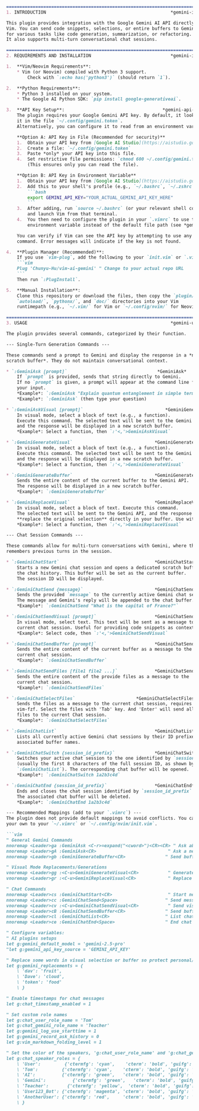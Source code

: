 ```markdown
==============================================================================
1. INTRODUCTION                                               *gemini-intro*

This plugin provides integration with the Google Gemini AI API directly within
Vim. You can send code snippets, selections, or entire buffers to Gemini
for various tasks like code generation, summarization, or refactoring.
It also supports multi-turn conversational chat sessions.

==============================================================================
2. REQUIREMENTS AND INSTALLATION                              *gemini-install*

1.  **Vim/Neovim Requirements**:
    * Vim (or Neovim) compiled with Python 3 support.
        Check with `:echo has('python3')` (should return `1`).

2.  **Python Requirements**:
    * Python 3 installed on your system.
    * The Google AI Python SDK: `pip install google-generativeai`.

3.  **API Key Setup**:                                     *gemini-api-key*
    The plugin requires your Google Gemini API key. By default, it looks for
    it in the file `~/.config/gemini.token`.
    Alternatively, you can configure it to read from an environment variable.

    **Option A: API Key in File (Recommended for security)**
    1.  Obtain your API key from [Google AI Studio](https://aistudio.google.com/).
    2.  Create a file: `~/.config/gemini.token`
    3.  Paste *only* your API key into this file.
    4.  Set restrictive file permissions: `chmod 600 ~/.config/gemini.token`
        (This ensures only you can read the file).

    **Option B: API Key in Environment Variable**
    1.  Obtain your API key from [Google AI Studio](https://aistudio.google.com/).
    2.  Add this to your shell's profile (e.g., `~/.bashrc`, `~/.zshrc`, `~/.profile`):
        ```bash
        export GEMINI_API_KEY="YOUR_ACTUAL_GEMINI_API_KEY_HERE"
        ```
    3.  After adding, run `source ~/.bashrc` (or your relevant shell config file)
        and launch Vim from that terminal.
    4.  You then need to configure the plugin in your `.vimrc` to use this
        environment variable instead of the default file path (see *gemini-config*).

    You can verify if Vim can see the API key by attempting to use any plugin
    command. Error messages will indicate if the key is not found.

4.  **Plugin Manager (Recommended)**:
    If you use `vim-plug`, add the following to your `init.vim` or `.vimrc`:
    ```vim
    Plug 'Chunyu-Hu/vim-ai-gemini' " Change to your actual repo URL
    ```
    Then run `:PlugInstall`.

5.  **Manual Installation**:
    Clone this repository or download the files, then copy the `plugin/`,
    `autoload/`, `pythonx/`, and `doc/` directories into your Vim
    runtimepath (e.g., `~/.vim/` for Vim or `~/.config/nvim/` for Neovim).

==============================================================================
3. USAGE                                                      *gemini-usage*

The plugin provides several commands, categorized by their function.

--- Single-Turn Generation Commands ---

These commands send a prompt to Gemini and display the response in a *new
scratch buffer*. They do not maintain conversational context.

* `:GeminiAsk [prompt]`                                  *GeminiAsk*
    If `prompt` is provided, sends that string directly to Gemini.
    If no `prompt` is given, a prompt will appear at the command line for
    your input.
    *Example*: `:GeminiAsk "Explain quantum entanglement in simple terms."`
    *Example*: `:GeminiAsk` (then type your question)

* `:GeminiAskVisual [prompt]`                               *GeminiGenerateVisual*
    In visual mode, select a block of text (e.g., a function).
    Execute this command. The selected text will be sent to the Gemini API,
    and the response will be displayed in a new scratch buffer.
    *Example*: Select a function, then `:'<,'>GeminiAskVisual`

* `:GeminiGenerateVisual`                               *GeminiGenerateVisual*
    In visual mode, select a block of text (e.g., a function).
    Execute this command. The selected text will be sent to the Gemini API,
    and the response will be displayed in a new scratch buffer.
    *Example*: Select a function, then `:'<,'>GeminiGenerateVisual`

* `:GeminiGenerateBuffer`                               *GeminiGenerateBuffer*
    Sends the entire content of the current buffer to the Gemini API.
    The response will be displayed in a new scratch buffer.
    *Example*: `:GeminiGenerateBuffer`

* `:GeminiReplaceVisual`                                *GeminiReplaceVisual*
    In visual mode, select a block of text. Execute this command.
    The selected text will be sent to the Gemini API, and the response will
    **replace the original selection** directly in your buffer. Use with care!
    *Example*: Select a function, then `:'<,'>GeminiReplaceVisual`

--- Chat Session Commands ---

These commands allow for multi-turn conversations with Gemini, where the AI
remembers previous turns in the session.

* `:GeminiChatStart`                                    *GeminiChatStart*
    Starts a new Gemini chat session and opens a dedicated scratch buffer for
    the chat history. This buffer will be set as the current buffer.
    The session ID will be displayed.

* `:GeminiChatSend {message}`                           *GeminiChatSend*
    Sends the provided `message` to the currently active Gemini chat session.
    The message and Gemini's reply will be appended to the chat buffer.
    *Example*: `:GeminiChatSend "What is the capital of France?"`

* `:GeminiChatSendVisual [prompt]`                      *GeminiChatSendVisual*
    In visual mode, select text. This text will be sent as a message to the
    current chat session. Useful for providing code snippets as context.
    *Example*: Select code, then `:'<,'>GeminiChatSendVisual`

* `:GeminiChatSendBuffer [prompt]`                      *GeminiChatSendBuffer*
    Sends the entire content of the current buffer as a message to the
    current chat session.
    *Example*: `:GeminiChatSendBuffer`

* `:GeminiChatSendFiles [file1 file2 ...]`              *GeminiChatSendFiles*
    Sends the entire content of the provide files as a message to the
    current chat session.
    *Example*: `:GeminiChatSendFiles`

* `:GeminiChatSelectFiles`                       *GeminiChatSelectFiles*
    Sends the files as a message to the current chat session, requires
    vim-fzf. Select the files with 'Tab' key. And 'Enter' will send all
    files to the current Chat session.
    *Example*: `:GeminiChatSelectFiles`

* `:GeminiChatList`                                     *GeminiChatList*
    Lists all currently active Gemini chat sessions by their ID prefixes and
    associated buffer names.

* `:GeminiChatSwitch {session_id_prefix}`               *GeminiChatSwitch*
    Switches your active chat session to the one identified by `session_id_prefix`
    (usually the first 8 characters of the full session ID, as shown by
    `:GeminiChatList`). The corresponding chat buffer will be opened.
    *Example*: `:GeminiChatSwitch 1a2b3c4d`

* `:GeminiChatEnd {session_id_prefix}`                  *GeminiChatEnd*
    Ends and closes the chat session identified by `session_id_prefix`.
    The associated chat buffer will be deleted.
    *Example*: `:GeminiChatEnd 1a2b3c4d`

--- Recommended Mappings (add to your `.vimrc`) ---
The plugin does not provide default mappings to avoid conflicts. You can add
your own to your `~/.vimrc` or `~/.config/nvim/init.vim`.

```vim
" General Gemini Commands
nnoremap <Leader>ga :GeminiAsk <C-r>=expand("<cword>")<CR><CR> " Ask about word under cursor
nnoremap <Leader>gA :GeminiAsk<CR>                           " Ask a new question via prompt
nnoremap <Leader>gb :GeminiGenerateBuffer<CR>               " Send buffer to Gemini

" Visual Mode Replacements/Generations
vnoremap <Leader>gg :<C-u>GeminiGenerateVisual<CR>           " Generate (new buffer)
vnoremap <Leader>gr :<C-u>GeminiReplaceVisual<CR>            " Replace in-place

" Chat Commands
nnoremap <Leader>cs :GeminiChatStart<CR>                     " Start new chat
nnoremap <Leader>cc :GeminiChatSend<Space>                  " Send message (prompt for input)
vnoremap <Leader>cv :<C-u>GeminiChatSendVisual<CR>           " Send visual selection to chat
nnoremap <Leader>cB :GeminiChatSendBuffer<CR>               " Send buffer to chat
nnoremap <Leader>cl :GeminiChatList<CR>                     " List chats
nnoremap <Leader>ce :GeminiChatEnd<Space>                   " End chat (prompt for ID)

" Configure variables:
" AI plugins setups
let g:gemini_default_model = 'gemini-2.5-pro'
"let g:gemini_api_key_source = 'GEMINI_API_KEY'

" Replace some words in visual selection or buffer so protect personal/sensitive information
let g:gemini_replacements = {
    \ 'dav': 'fruit',
    \ 'Dave': 'cloud',
    \ 'token': 'food'
    \ }

" Enable timestamps for chat messages
let g:chat_timestamp_enabled = 1

" Set custom role names
let g:chat_user_role_name = 'Tom'
let g:chat_gemini_role_name = 'Teacher'
let g:gemini_log_use_starttime = 1
let g:gemini_record_ask_history = 0
let g:vim_markdown_folding_level = 1

" Set the color of the speakers, 'g:chat_user_role_name' and 'g:chat_gemini_role_name'
let g:chat_speaker_roles = {
    \ 'User':         {'ctermfg': 'cyan',    'cterm': 'bold', 'guifg': '#00FFFF', 'gui': 'bold'},
    \ 'Tom':         {'ctermfg': 'cyan',    'cterm': 'bold', 'guifg': '#00FFFF', 'gui': 'bold'},
    \ 'AI':          {'ctermfg': 'green',   'cterm': 'bold', 'guifg': '#0000FF', 'gui': 'bold'},
    \ 'Gemini':          {'ctermfg': 'green',   'cterm': 'bold', 'guifg': '#0000FF', 'gui': 'bold'},
    \ 'Teacher':       {'ctermfg': 'yellow',  'cterm': 'bold', 'guifg': '#FFFFFF', 'gui': 'bold'},
    \ 'User123_Bot': {'ctermfg': 'magenta', 'cterm': 'bold', 'guifg': '#FFFFFF', 'gui': 'bold'},
    \ 'AnotherUser': {'ctermfg': 'red',     'cterm': 'bold', 'guifg': '#FF0000', 'gui': 'bold'}
    \ }



